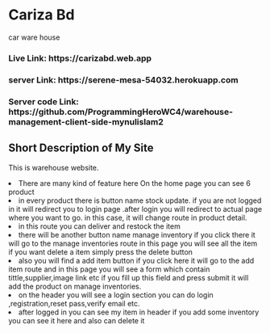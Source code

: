 
<h1>Cariza Bd</h1> 
<p>car ware house</p>
<h3>Live Link: https://carizabd.web.app</h3>
<h3>server Link: https://serene-mesa-54032.herokuapp.com</h3>
<h3>Server code Link: https://github.com/ProgrammingHeroWC4/warehouse-management-client-side-mynulislam2</h3>

<h2>Short Description of My Site</h2>

<p>This is warehouse website.</p>
<li> There are many kind of feature here On the home page you can see 6 product <br/></li>
<li>in every product there is button name  stock update. if you are not logged in it will redirect you to login page .after login you will redirect to actual page where you want to go. in this case, it will change route in product detail. <br/></li>
<li>in this route you can deliver and restock the item  <br/></li>
<li>there will be another button name manage inventory if you click there it will go to the manage inventories route in this page you will see all the item if you want delete a item simply press the delete button <br/></li>
<li>also you will find a add item button if you click here it will go to the add item route and in this page you will see a form which contain tittle,supplier,image link etc if you fill up this field and press submit it will add the product on manage inventories. <br/></li>
<li>on the header you will see a login section you can do login ,registration,reset pass,verify email etc.<br/></li>
<li>after logged in you can see my item in header if you add some inventory you can see it here and also can delete it</li>